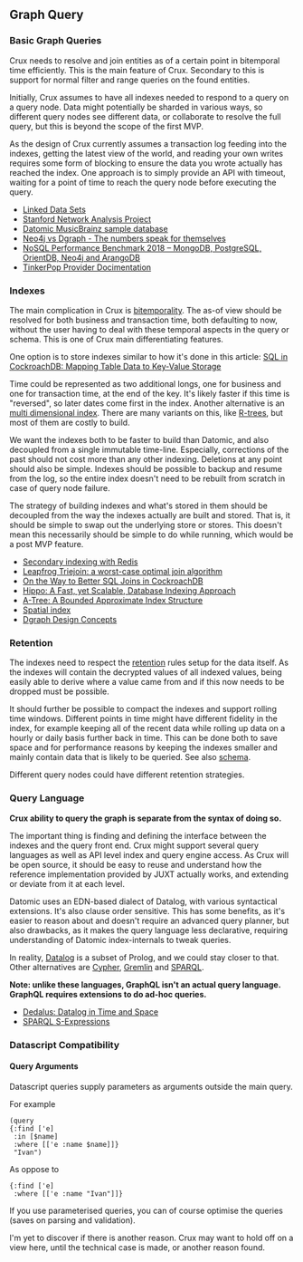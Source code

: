 ## Graph Query

### Basic Graph Queries

Crux needs to resolve and join entities as of a certain point in
bitemporal time efficiently. This is the main feature of
Crux. Secondary to this is support for normal filter and range queries
on the found entities.

Initially, Crux assumes to have all indexes needed to respond to a
query on a query node. Data might potentially be sharded in various
ways, so different query nodes see different data, or collaborate to
resolve the full query, but this is beyond the scope of the first MVP.

As the design of Crux currently assumes a transaction log feeding into
the indexes, getting the latest view of the world, and reading your
own writes requires some form of blocking to ensure the data you wrote
actually has reached the index. One approach is to simply provide an
API with timeout, waiting for a point of time to reach the query node
before executing the query.

+ [Linked Data Sets](https://www.w3.org/wiki/DataSetRDFDumps)
+ [Stanford Network Analysis
  Project](https://snap.stanford.edu/index.html)
+ [Datomic MusicBrainz sample
  database](https://github.com/Datomic/mbrainz-sample)
+ [Neo4j vs Dgraph - The numbers speak for
  themselves](https://blog.dgraph.io/post/benchmark-neo4j/)
+ [NoSQL Performance Benchmark 2018 – MongoDB, PostgreSQL, OrientDB,
  Neo4j and
  ArangoDB](https://www.arangodb.com/2018/02/nosql-performance-benchmark-2018-mongodb-postgresql-orientdb-neo4j-arangodb/)
+ [TinkerPop Provider
  Docimentation](http://tinkerpop.apache.org/docs/current/dev/provider/)

### Indexes

The main complication in Crux is [bitemporality](bitemp.md). The as-of
view should be resolved for both business and transaction time, both
defaulting to now, without the user having to deal with these temporal
aspects in the query or schema. This is one of Crux main
differentiating features.

One option is to store indexes similar to how it's done in this
article: [SQL in CockroachDB: Mapping Table Data to Key-Value
Storage](https://www.cockroachlabs.com/blog/sql-in-cockroachdb-mapping-table-data-to-key-value-storage/)

Time could be represented as two additional longs, one for business
and one for transaction time, at the end of the key. It's likely
faster if this time is "reversed", so later dates come first in the
index. Another alternative is an [multi dimensional
index](https://redis.io/topics/indexes#multi-dimensional-indexes). There
are many variants on this, like
[R-trees](https://en.wikipedia.org/wiki/R-tree), but most of them are
costly to build.

We want the indexes both to be faster to build than Datomic, and also
decoupled from a single immutable time-line. Especially, corrections
of the past should not cost more than any other indexing. Deletions at
any point should also be simple. Indexes should be possible to backup
and resume from the log, so the entire index doesn't need to be
rebuilt from scratch in case of query node failure.

The strategy of building indexes and what's stored in them should be
decoupled from the way the indexes actually are built and stored. That
is, it should be simple to swap out the underlying store or
stores. This doesn't mean this necessarily should be simple to do
while running, which would be a post MVP feature.

+ [Secondary indexing with Redis](https://redis.io/topics/indexes)
+ [Leapfrog Triejoin: a worst-case optimal join
  algorithm](https://arxiv.org/abs/1210.0481)
+ [On the Way to Better SQL Joins in CockroachDB](https://www.cockroachlabs.com/blog/better-sql-joins-in-cockroachdb/)
+ [Hippo: A Fast, yet Scalable, Database Indexing
  Approach](https://arxiv.org/abs/1604.03234)
+ [A-Tree: A Bounded Approximate Index
  Structure](https://arxiv.org/abs/1801.10207)
+ [Spatial index](https://en.wikipedia.org/wiki/Spatial_index)
+ [Dgraph Design Concepts](https://docs.dgraph.io/design-concepts/)

### Retention

The indexes need to respect the [retention](retention.md) rules setup
for the data itself. As the indexes will contain the decrypted values
of all indexed values, being easily able to derive where a value came
from and if this now needs to be dropped must be possible.

It should further be possible to compact the indexes and support
rolling time windows. Different points in time might have different
fidelity in the index, for example keeping all of the recent data
while rolling up data on a hourly or daily basis further back in
time. This can be done both to save space and for performance reasons
by keeping the indexes smaller and mainly contain data that is likely
to be queried. See also [schema](schema.md).

Different query nodes could have different retention strategies.

### Query Language

**Crux ability to query the graph is separate from the syntax of doing
so.**

The important thing is finding and defining the interface between the
indexes and the query front end. Crux might support several query
languages as well as API level index and query engine access. As Crux
will be open source, it should be easy to reuse and understand how the
reference implementation provided by JUXT actually works, and
extending or deviate from it at each level.

Datomic uses an EDN-based dialect of Datalog, with various syntactical
extensions. It's also clause order sensitive. This has some benefits,
as it's easier to reason about and doesn't require an advanced query
planner, but also drawbacks, as it makes the query language less
declarative, requiring understanding of Datomic index-internals to
tweak queries.

In reality, [Datalog](https://en.wikipedia.org/wiki/Datalog) is a
subset of Prolog, and we could stay closer to that. Other alternatives
are [Cypher](https://en.wikipedia.org/wiki/Cypher_Query_Language),
[Gremlin](https://en.wikipedia.org/wiki/Gremlin_(programming_language))
and [SPARQL](https://en.wikipedia.org/wiki/SPARQL).

**Note: unlike these languages, GraphQL isn't an actual query
language. GraphQL requires extensions to do ad-hoc queries.**

+ [Dedalus: Datalog in Time and
  Space](https://www2.eecs.berkeley.edu/Pubs/TechRpts/2009/EECS-2009-173.html)
+ [SPARQL
  S-Expressions](https://jena.apache.org/documentation/notes/sse.html)

### Datascript Compatibility

#### Query Arguments

Datascript queries supply parameters as arguments outside the main query.

For example

````
(query
{:find ['e]
 :in [$name]
 :where [['e :name $name]]}
 "Ivan")
````

As oppose to

````
{:find ['e]
 :where [['e :name "Ivan"]]}

````

If you use parameterised queries, you can of course optimise the queries (saves on parsing and validation).

I'm yet to discover if there is another reason. Crux may want to hold off on a view here, until the technical case is made, or another reason found.

